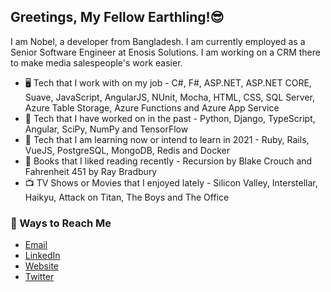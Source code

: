 ## Greetings, My Fellow Earthling!😎

I am Nobel, a developer from Bangladesh. I am currently employed as a Senior Software Engineer at Enosis Solutions. I am working on a CRM there to make media salespeople's work easier.

+ 🖥️ Tech that I work with on my job - C#, F#, ASP.NET, ASP.NET CORE, Suave, JavaScript, AngularJS, NUnit, Mocha, HTML, CSS, SQL Server, Azure Table Storage, Azure Functions and Azure App Service
+ 💾 Tech that I have worked on in the past - Python, Django, TypeScript, Angular, SciPy, NumPy and TensorFlow
+ 🌱 Tech that I am learning now or intend to learn in 2021 - Ruby, Rails, VueJS, PostgreSQL, MongoDB, Redis and Docker
+ 📗 Books that I liked reading recently - Recursion by Blake Crouch and Fahrenheit 451 by Ray Bradbury
+ 📺 TV Shows or Movies that I enjoyed lately - Silicon Valley, Interstellar, Haikyu, Attack on Titan, The Boys and The Office

### 🔗 Ways to Reach Me
+ [Email](mailto:asif.nobel@gmail.com)
+ [LinkedIn](https://www.linkedin.com/in/asifulnobel)
+ [Website](https://asifulnobel.github.io/)
+ [Twitter](https://twitter.com/Asiful_Nobel)
